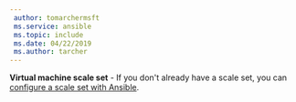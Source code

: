 ```yaml
---
 author: tomarchermsft
 ms.service: ansible
 ms.topic: include
 ms.date: 04/22/2019
 ms.author: tarcher
---
```


**Virtual machine scale set** - If you don't already have a scale set, you can [configure a scale set with Ansible](/azure/ansible/ansible-create-configure-vmss.md).
